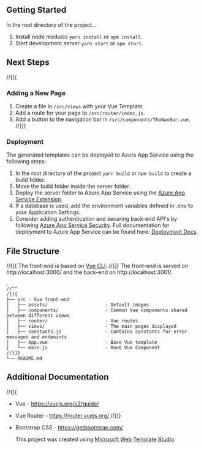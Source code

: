 ## Getting Started

In the root directory of the project...

1. Install node modules `yarn install` or `npm install`.
2. Start development server `yarn start` or `npm start`.

## Next Steps
//{[{
### Adding a New Page

1. Create a file in `/src/views` with your Vue Template.
2. Add a route for your page to `/src/router/index.js`.
3. Add a button to the navigation bar in `/src/components/TheNavBar.vue`.
//}]}
### Deployment

The generated templates can be deployed to Azure App Service using the following steps:

1. In the root directory of the project `yarn build` or `npm build` to create a build folder.
2. Move the build folder inside the server folder.
3. Deploy the server folder to Azure App Service using the [Azure App Service Extension](https://marketplace.visualstudio.com/items?itemName=ms-azuretools.vscode-azureappservice).
4. If a database is used, add the environment variables defined in .env to your Application Settings.
5. Consider adding authentication and securing back-end API's by following [Azure App Service Security](https://docs.microsoft.com/en-us/azure/app-service/overview-security).
   Full documentation for deployment to Azure App Service can be found here: [Deployment Docs](https://github.com/Microsoft/WebTemplateStudio/blob/dev/docs/deployment.md).

## File Structure
//{[{
The front-end is based on [Vue CLI](https://cli.vuejs.org/).
//}]}
The front-end is served on http://localhost:3000/ and the back-end on http://localhost:3001/.

```
.
//^^
/{[{
├── src - Vue front-end
│   ├── assets/                     - Default images
│   ├── components/                 - Common Vue components shared between different views
│   ├── router/                     - Vue routes
│   ├── views/                      - The main pages displayed
│   ├── constants.js                - Contains constants for error messages and endpoints
│   ├── App.vue                     - Base Vue template
│   └── main.js                     - Root Vue Component
//}]}
└── README.md
```

## Additional Documentation
//{[{
- Vue - https://vuejs.org/v2/guide/
- Vue Router - https://router.vuejs.org/
//}]}
- Bootstrap CSS - https://getbootstrap.com/

  This project was created using [Microsoft Web Template Studio](https://github.com/Microsoft/WebTemplateStudio).

